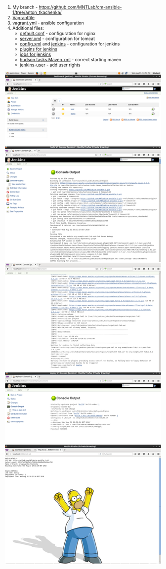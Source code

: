 1. My branch - https://github.com/MNTLab/cm-ansible-1/tree/anton_tkachenka/
2. [Vagrantfile](/vagrant/Vagrantfile)
3. [vagrant.yml](/vagrant/vagrant.yml) - ansible configuration
4. Additional files:
   - [default.conf](/vagrant/test/default.conf) - configuration for nginx
   - [server.xml](/vagrant/test/server.xml) - configuration for tomcat
   - [config.xml](/vagrant/test/config.xml) and [jenkins](/vagrant/test/jenkins) - configuration for jenkins
   - [plugins for jenkins](/vagrant/plugins/)
   - [jobs for jenkins](/vagrant/jobs/)
   - [hudson.tasks.Maven.xml](/vagrant/hudson.tasks.Maven.xml) - correct starting maven 
   - [jenkins-user](/vagrant/jenkins-user) - add user rights
   
![alt text](https://github.com/MNTLab/cm-ansible-1/blob/anton_tkachenka/vagrant/test/01.png "http://localhost/sample")
![alt text](https://github.com/MNTLab/cm-ansible-1/blob/anton_tkachenka/vagrant/test/03-1.png "http://localhost/sample")
![alt text](https://github.com/MNTLab/cm-ansible-1/blob/anton_tkachenka/vagrant/test/03-2.png "http://localhost/sample")
![alt text](https://github.com/MNTLab/cm-ansible-1/blob/anton_tkachenka/vagrant/test/04.png "http://localhost/sample")
![alt text](https://github.com/MNTLab/cm-ansible-1/blob/anton_tkachenka/vagrant/test/05.png "http://localhost/sample")
